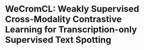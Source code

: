 # WeCromCL: Weakly Supervised Cross-Modality Contrastive Learning for Transcription-only Supervised Text Spotting